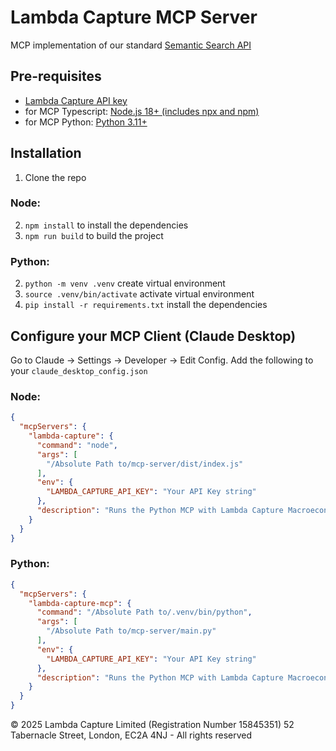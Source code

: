 # Lambda Capture MCP Server
MCP implementation of our standard [Semantic Search API](https://github.com/lambda-capture/Semantic-Search-API)
## Pre-requisites
- [Lambda Capture API key](https://lambda-capture.com/)
- for MCP Typescript: [Node.js 18+ (includes npx and npm)](https://nodejs.org/en/download/)
- for MCP Python: [Python 3.11+](https://www.python.org/downloads/)


## Installation
1. Clone the repo  
### Node:
2. `npm install` to install the dependencies
3. `npm run build` to build the project  
### Python:
2. `python -m venv .venv` create virtual environment
3. `source .venv/bin/activate` activate virtual environment
4. `pip install -r requirements.txt` install the dependencies

## Configure your MCP Client (Claude Desktop)
Go to Claude -> Settings -> Developer -> Edit Config. Add the following to your `claude_desktop_config.json`  
### Node: 
```json
{
  "mcpServers": {
    "lambda-capture": {
      "command": "node",
      "args": [
        "/Absolute Path to/mcp-server/dist/index.js"
      ],
      "env": {
        "LAMBDA_CAPTURE_API_KEY": "Your API Key string"
      },
      "description": "Runs the Python MCP with Lambda Capture Macroeconomic Data API"
    }
  }
}
```  
### Python: 
```json
{
  "mcpServers": {
    "lambda-capture-mcp": {
      "command": "/Absolute Path to/.venv/bin/python",
      "args": [
        "/Absolute Path to/mcp-server/main.py"
      ],
      "env": {
        "LAMBDA_CAPTURE_API_KEY": "Your API Key string"
      },
      "description": "Runs the Python MCP with Lambda Capture Macroeconomic Data API"
    }
  }
}
```
© 2025 Lambda Capture Limited (Registration Number 15845351) 52 Tabernacle Street, London, EC2A 4NJ - All rights reserved